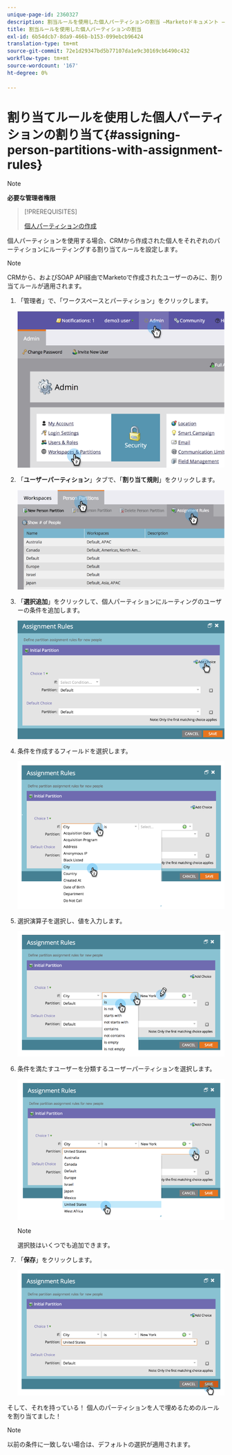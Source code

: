 ```yaml
---
unique-page-id: 2360327
description: 割当ルールを使用した個人パーティションの割当 —Marketoドキュメント — 製品ドキュメント
title: 割当ルールを使用した個人パーティションの割当
exl-id: 6b54dcb7-8da9-466b-b153-099ebcb96424
translation-type: tm+mt
source-git-commit: 72e1d29347bd5b77107da1e9c30169cb6490c432
workflow-type: tm+mt
source-wordcount: '167'
ht-degree: 0%

---
```


# 割り当てルールを使用した個人パーティションの割り当て{#assigning-person-partitions-with-assignment-rules}

>[!NOTE]
>
>**必要な管理者権限**

>[!PREREQUISITES]
>
>[個人パーティションの作成](/help/marketo/product-docs/administration/workspaces-and-person-partitions/create-a-person-partition.md)

個人パーティションを使用する場合、CRMから作成された個人をそれぞれのパーティションにルーティングする割り当てルールを設定します。

>[!NOTE]
>
>CRMから、およびSOAP API経由でMarketoで作成されたユーザーのみに、割り当てルールが適用されます。

1. 「管理者」で、「ワークスペースとパーティション」をクリックします。

   ![](assets/image2014-9-17-10-3a32-3a55.png)

1. 「**ユーザーパーティション**」タブで、「**割り当て規則**」をクリックします。

   ![](assets/two-6.png)

1. 「**選択追加**」をクリックして、個人パーティションにルーティングのユーザーの条件を追加します。

   ![](assets/three-6.png)

1. 条件を作成するフィールドを選択します。

   ![](assets/four-5.png)

1. 選択演算子を選択し、値を入力します。

   ![](assets/five-1.png)

1. 条件を満たすユーザーを分類するユーザーパーティションを選択します。

   ![](assets/six-1.png)

   >[!NOTE]
   >
   >選択肢はいくつでも追加できます。

1. 「**保存**」をクリックします。

   ![](assets/seven.png)

そして、それを持っている！ 個人のパーティションを人で埋めるためのルールを割り当てました！

>[!NOTE]
>
>以前の条件に一致しない場合は、デフォルトの選択が適用されます。

